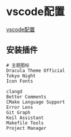 # vscode配置

[vscode配置](./template/vscode_settings)

## 安装插件
```
# 主题图标
Dracula Theme Official
Tokyo Night
Icon Fonts

clangd
Better Comments
CMake Language Support
Error Lens
Git Graph
Keil Assistant
Makefile Tools
Project Manager
```
